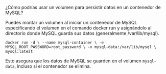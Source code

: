 ¿Cómo podrías usar un volumen para persistir datos en un contenedor de MySQL?

Puedes montar un volumen al iniciar un contenedor de MySQL especificando el volumen en el comando docker run y asignándolo al directorio donde MySQL guarda sus datos (generalmente /var/lib/mysql).

`docker run -d \ --name mysql-container \ -e MYSQL_ROOT_PASSWORD=root_password \ -v mysql-data:/var/lib/mysql \ mysql:latest`

Esto asegura que los datos de MySQL se guarden en el volumen `mysql-data`, incluso si el contenedor se elimina.